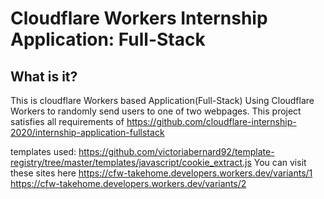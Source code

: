 # Cloudflare Workers Internship Application: Full-Stack

## What is it?

This is cloudflare Workers based Application(Full-Stack)
Using Cloudflare Workers to randomly send users to one of two webpages. This project satisfies all requirements of https://github.com/cloudflare-internship-2020/internship-application-fullstack

templates used:
https://github.com/victoriabernard92/template-registry/tree/master/templates/javascript/cookie_extract.js
You can visit these sites here
https://cfw-takehome.developers.workers.dev/variants/1
https://cfw-takehome.developers.workers.dev/variants/2



